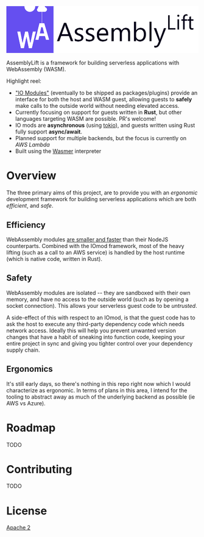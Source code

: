 <p align="center">
  <img width="600" src="./docs/AssemblyLift_logo_with_text.png">
</p>

AssemblyLift is a framework for building serverless applications with WebAssembly (WASM).  

Highlight reel:  
 * ["IO Modules"](backends/aws-lambda/iomod) (eventually to be shipped as packages/plugins) provide an interface for both the host and WASM guest, 
    allowing guests to __safely__ make calls to the outside world without needing elevated access.
 * Currently focusing on support for guests written in __Rust__, but other languages targeting WASM are possible. PR's welcome!
 * IO mods are __asynchronous__ (using [tokio](github.com/tokio-rs/tokio)), and guests written using Rust fully support __async/await__.
 * Planned support for multiple backends, but the focus is currently on _AWS Lambda_
 * Built using the [Wasmer](https://wasmer.io) interpreter

# Overview
The three primary aims of this project, are to provide you with an _ergonomic_ development framework for building serverless applications 
which are both _efficient_, and _safe_.

## Efficiency
WebAssembly modules [are smaller and faster](https://medium.com/@OPTASY.com/webassembly-vs-javascript-is-wasm-faster-than-js-when-does-javascript-perform-better-db86d2ecf2cc) 
than their NodeJS counterparts. Combined with the IOmod framework, most of the heavy lifting (such as a call to an AWS 
service) is handled by the host runtime (which is native code, written in Rust).

## Safety
WebAssembly modules are isolated -- they are sandboxed with their own memory, and have no access to the outside world 
(such as by opening a socket connection). This allows your serverless guest code to be _untrusted_.  

A side-effect of this with respect to an IOmod, is that the guest code has to ask the host to execute 
any third-party dependency code which needs network access. Ideally this will help you prevent unwanted version changes that
have a habit of sneaking into function code, keeping your entire project in sync and giving you tighter control over
your dependency supply chain.

## Ergonomics
It's still early days, so there's nothing in this repo right now which I would characterize as ergonomic. In terms of 
plans in this area, I intend for the tooling to abstract away as much of the underlying backend as possible (ie AWS vs Azure).

# Roadmap
TODO


# Contributing
TODO

# License
[Apache 2](/LICENSE)